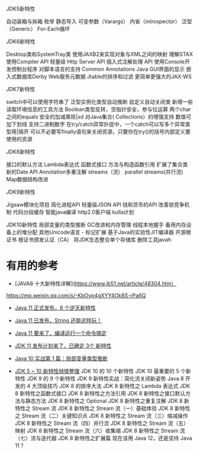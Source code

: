 

JDK5新特性

自动装箱与拆箱
枚举
静态导入
可变参数（Varargs）
内省（introspector）
泛型（Generic）
For-Each循环

JDK6新特性

Desktop类和SystemTray类
使用JAXB2来实现对象与XML之间的映射
理解STAX
使用Compiler API
轻量级 Http Server API
插入式注解处理 API
使用Console开发控制台程序
对脚本语言的支持
Common Annotations
Java GUI界面的显示
嵌入式数据库Derby
Web服务元数据
Jtable的排序和过滤
更简单更强大的JAX-WS

JDK7新特性

switch中可以使用字符串了
泛型实例化类型自动推断
自定义自动关闭类
新增一些读取环境信息的工具方法
Boolean类型反转，空指针安全，参与位运算
两个char之间的equals
安全的加减乘除|sd
对Java集合( Collections）的增强支持
数值可加下划线
支持二进制数字
在try/catch异常扑捉中，一个catch可以写多个异常类型用|隔开
可以不必要写finally语句来关闭资源，只要你在try()的括号内部定义要使用的资源

JDK8新特性

接口的默认方法
Lambda表达式
函数式接口
方法与构造函数引用
扩展了集合类
新的Date API
Annotation多重注解
streams（流）
parallel streams(并行流)
Map数据结构改进

JDK9新特性

Jigsaw模块化项目
简化进程API
轻量级JSON API
钱和货币的API
改善锁竞争机制
代码分段缓存
智能java编译
http2.0客户端
kulla计划

JDK10新特性
局部变量的类型推断
GC改进和内存管理
线程本地握手
备用内存设备上的堆分配
其他Unicode语言 - 标记扩展
基于Java的实验性JIT编译器
开源根证书
根证书颁发认证（CA）
将JDK生态整合单个存储库
删除工具javah



# 有用的参考
* [JAVA8 十大新特性详解](https://www.jb51.net/article/48304.htm）

https://mp.weixin.qq.com/s/-KbOyp4gXYY4Ok8S-rPa6Q

* [Java 11 正式发布，8 个逆天新特性](https://mp.weixin.qq.com/s/SXEqAmfbmK4NklihukbE-Q)

* [Java 11 已发布，String 还能这样玩！](https://mp.weixin.qq.com/s/OZKvkG5OhMXf4lTklZQzGQ)
* [Java 11 要来了，编译运行一个命令搞定](https://mp.weixin.qq.com/s/KkOaWos332gjMpD5zts4YQ)
* [JDK 11 发布计划来了，已确定 3个 新特性](https://mp.weixin.qq.com/s/otydsSk3oqxxFf01Rka7Sg)
* [Java 10 实战第 1 篇：局部变量类型推断](https://mp.weixin.qq.com/s/4zUtQPUn5LYw43IRLm0Dwg)
* [JDK 5 ~ 10 新特性倾情整理](https://mp.weixin.qq.com/s/Q-09zfXxgcOSmjIQ2zv7gQ)
JDK 10 的 10 个新特性
JDK 10 最重要的 5 个新特性
JDK 9 的 9 个新特性
JDK 9 新特性实战：简化流关闭新姿势
Java 8 开发的 4 大顶级技巧
JDK 8 的排序大法
JDK 8 新特性之 Lambda 表达式
JDK 8 新特性之函数式接口
JDK 8 新特性之方法引用
JDK 8 新特性之接口默认方法与静态方法
JDK 8 新特性之 Optional
JDK 8 新特性之重复注解
JDK 8 新特性之 Stream 流
JDK 8 新特性之 Stream 流（一）基础体验
JDK 8 新特性之 Stream 流（二）关键知识点
JDK 8 新特性之 Stream 流（三）缩减操作
JDK 8 新特性之 Stream 流（四）并行流
JDK 8 新特性之 Stream 流（五）映射
JDK 8 新特性之 Stream 流（六）收集缩
JDK 8 新特性之 Stream 流（七）流与迭代器
JDK 8 新特性之扩展篇
现在该用 Java 12，还是坚持 Java 11？
